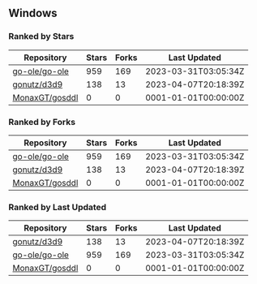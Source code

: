 ## Windows

### Ranked by Stars

| Repository | Stars | Forks | Last Updated |
|------------|-------|-------|--------------|
| [go-ole/go-ole](https://github.com/go-ole/go-ole) | 959 | 169 | 2023-03-31T03:05:34Z |
| [gonutz/d3d9](https://github.com/gonutz/d3d9) | 138 | 13 | 2023-04-07T20:18:39Z |
| [MonaxGT/gosddl](https://github.com/MonaxGT/gosddl) | 0 | 0 | 0001-01-01T00:00:00Z |

### Ranked by Forks

| Repository | Stars | Forks | Last Updated |
|------------|-------|-------|--------------|
| [go-ole/go-ole](https://github.com/go-ole/go-ole) | 959 | 169 | 2023-03-31T03:05:34Z |
| [gonutz/d3d9](https://github.com/gonutz/d3d9) | 138 | 13 | 2023-04-07T20:18:39Z |
| [MonaxGT/gosddl](https://github.com/MonaxGT/gosddl) | 0 | 0 | 0001-01-01T00:00:00Z |

### Ranked by Last Updated

| Repository | Stars | Forks | Last Updated |
|------------|-------|-------|--------------|
| [gonutz/d3d9](https://github.com/gonutz/d3d9) | 138 | 13 | 2023-04-07T20:18:39Z |
| [go-ole/go-ole](https://github.com/go-ole/go-ole) | 959 | 169 | 2023-03-31T03:05:34Z |
| [MonaxGT/gosddl](https://github.com/MonaxGT/gosddl) | 0 | 0 | 0001-01-01T00:00:00Z |

